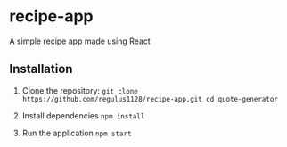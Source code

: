 # recipe-app
A simple recipe app made using React

## Installation

1. Clone the repository:
`git clone https://github.com/regulus1128/recipe-app.git
cd quote-generator`

3. Install dependencies
`npm install`

4. Run the application
`npm start`

